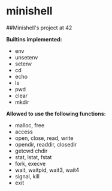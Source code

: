 # minishell
##Minishell's project at 42

**Builtins implemented:**
- env
- unsetenv
- setenv
- cd
- echo
- ls
- pwd
- clear
- mkdir


**Allowed to use the following functions:**
* malloc, free
* access
* open, close, read, write
* opendir, readdir, closedir
* getcwd chdir
* stat, lstat, fstat
* fork, execve
* wait, waitpid, wait3, wait4
* signal, kill
* exit
